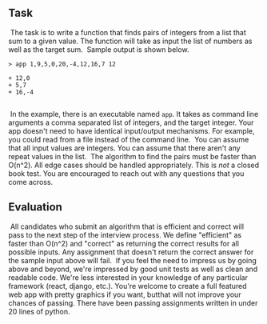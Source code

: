## Task
​
The task is to write a function that finds pairs of integers from a list that
sum to a given value. The function will take as input the list of numbers as
well as the target sum.
​
Sample output is shown below.

```plaintext
> app 1,9,5,0,20,-4,12,16,7 12
​
+ 12,0
+ 5,7
+ 16,-4
​
```
​
In the example, there is an executable named `app`. It takes as command line
arguments a comma separated list of integers, and the target integer. Your app
doesn't need to have identical input/output mechanisms. For example, you could
read from a file instead of the command line.
​
You can assume that all input values are integers. You can assume that there aren't
any repeat values in the list.
​
The algorithm to find the pairs must be faster than O(n^2). All edge cases
should be handled appropriately. This is _not_ a closed book test. You are
encouraged to reach out with any questions that you come across.
​

## Evaluation
​
All candidates who submit an algorithm that is efficient and correct will pass
to the next step of the interview process. We define "efficient" as faster than
O(n^2) and "correct" as returning the correct results for all possible inputs.
Any assignment that doesn't return the correct answer for the sample input
above will fail.
​
If you feel the need to impress us by going above and beyond, we're impressed
by good unit tests as well as clean and readable code. We're less interested in
your knowledge of any particular framework (react, django, etc.). You're
welcome to create a full featured web app with pretty graphics if you want, butthat will not improve your chances of passing.
There have been passing assignments written in under 20 lines of python.

